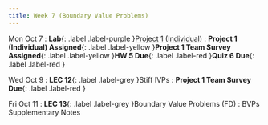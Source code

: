 ```yaml
---
title: Week 7 (Boundary Value Problems)
---
```


Mon Oct 7
: **Lab**{: .label .label-purple }[Project 1 (Individual)]()
: **Project 1 (Individual) Assigned**{: .label .label-yellow }**Project 1 Team Survey Assigned**{: .label .label-yellow }**HW 5 Due**{: .label .label-red }**Quiz 6 Due**{: .label .label-red }

Wed Oct 9
: **LEC 12**{: .label .label-grey }Stiff IVPs
: **Project 1 Team Survey Due**{: .label .label-red }

Fri Oct 11
: **LEC 13**{: .label .label-grey }Boundary Value Problems (FD)
    : BVPs Supplementary Notes